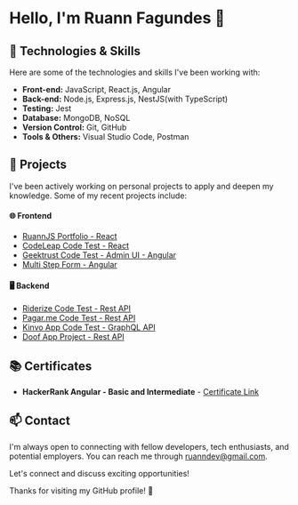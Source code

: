 # Hello, I'm Ruann Fagundes 👋

## 🔧 Technologies & Skills

Here are some of the technologies and skills I've been working with:

- **Front-end:** JavaScript, React.js, Angular
- **Back-end:** Node.js, Express.js, NestJS(with TypeScript)
- **Testing:** Jest
- **Database:** MongoDB, NoSQL
- **Version Control:** Git, GitHub
- **Tools & Others:** Visual Studio Code, Postman

## 🌱 Projects

I've been actively working on personal projects to apply and deepen my knowledge. Some of my recent projects include:

#### 🌐 Frontend

- [RuannJS Portfolio - React](https://github.com/RuannJS/ruannjs-portfolio)
- [CodeLeap Code Test - React](https://github.com/RuannJS/codeleap-code-test)
- [Geektrust Code Test - Admin UI - Angular](https://github.com/RuannJS/geektrust-adminui)
- [Multi Step Form - Angular](https://github.com/RuannJS/multistep-form)
#### 🖥️ Backend

- [Riderize Code Test - Rest API ](https://github.com/RuannJS/riderize-backend-test)
- [Pagar.me Code Test - Rest API](https://github.com/RuannJS/pagarme-psp-test)
- [Kinvo App Code Test - GraphQL API](https://github.com/RuannJS/kinvo-backend-test)
- [Doof App Project - Rest API](https://github.com/RuannJS/doof-app)


## 📚 Certificates


- **HackerRank Angular - Basic and Intermediate** - 
[Certificate Link](https://github.com/RuannJS/RuannJS/files/13048061/angular_intermediate.certificate.pdf)

## 📫 Contact

I'm always open to connecting with fellow developers, tech enthusiasts, and potential employers. You can reach me through ruanndev@gmail.com.

Let's connect and discuss exciting opportunities!

Thanks for visiting my GitHub profile! 🚀


